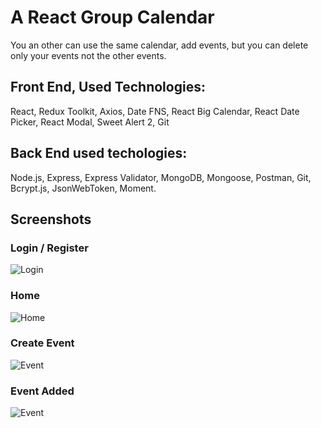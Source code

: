 # A React Group Calendar

You an other can use the same calendar, add events, but you can delete only your events not the other events.

## Front End, Used Technologies:

React, Redux Toolkit, Axios, Date FNS, React Big Calendar, React Date Picker, React Modal, Sweet Alert 2, Git

## Back End used techologies:
Node.js, Express, Express Validator, MongoDB, Mongoose, Postman, Git, Bcrypt.js, JsonWebToken, Moment.

## Screenshots

### Login / Register

![Login](./../screenshot/login.png)

### Home

![Home](./../screenshot/home.png)

### Create Event

![Event](./../screenshot/addevent.png)

### Event Added

![Event](./../screenshot/event.png)